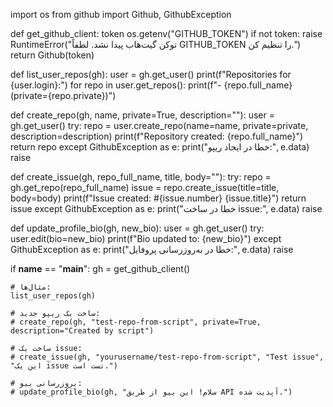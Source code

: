 import os
from github import Github, GithubException

def get_github_client:
    token  os.getenv("GITHUB_TOKEN")
    if not token:
        raise RuntimeError("توکن گیت‌هاب پیدا نشد. لطفاً GITHUB_TOKEN را تنظیم کن.")
    return Github(token)

def list_user_repos(gh):
    user = gh.get_user()
    print(f"Repositories for {user.login}:")
    for repo in user.get_repos():
        print(f"- {repo.full_name}  (private={repo.private})")

def create_repo(gh, name, private=True, description=""):
    user = gh.get_user()
    try:
        repo = user.create_repo(name=name, private=private, description=description)
        print(f"Repository created: {repo.full_name}")
        return repo
    except GithubException as e:
        print("خطا در ایجاد ریپو:", e.data)
        raise

def create_issue(gh, repo_full_name, title, body=""):
    try:
        repo = gh.get_repo(repo_full_name)
        issue = repo.create_issue(title=title, body=body)
        print(f"Issue created: #{issue.number} {issue.title}")
        return issue
    except GithubException as e:
        print("خطا در ساخت issue:", e.data)
        raise

def update_profile_bio(gh, new_bio):
    user = gh.get_user()
    try:
        user.edit(bio=new_bio)
        print(f"Bio updated to: {new_bio}")
    except GithubException as e:
        print("خطا در به‌روزرسانی پروفایل:", e.data)
        raise

if __name__ == "__main__":
    gh = get_github_client()

    # مثال‌ها:
    list_user_repos(gh)

    # ساخت یک ریپو جدید:
    # create_repo(gh, "test-repo-from-script", private=True, description="Created by script")

    # ساخت یک issue:
    # create_issue(gh, "yourusername/test-repo-from-script", "Test issue", "این یک issue تست است.")

    # بروزرسانی بیو:
    # update_profile_bio(gh, "سلام! این بیو از طریق API آپدیت شده.")

